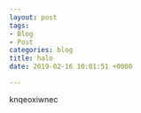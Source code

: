 ```yaml
---
layout: post
tags:
- Blog
- Post
categories: blog
title: halo
date: 2019-02-16 10:01:51 +0000

---
```

knqeoxiwnec